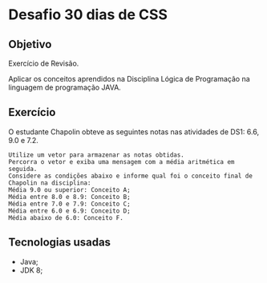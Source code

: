 # Desafio 30 dias de CSS

## Objetivo

Exercício de Revisão.

Aplicar os conceitos aprendidos na Disciplina Lógica de Programação na linguagem de programação JAVA.

## Exercício

O estudante Chapolin obteve as seguintes notas nas atividades de DS1: 6.6, 9.0 e 7.2.

    Utilize um vetor para armazenar as notas obtidas.
    Percorra o vetor e exiba uma mensagem com a média aritmética em seguida.
    Considere as condições abaixo e informe qual foi o conceito final de Chapolin na disciplina:
    Média 9.0 ou superior: Conceito A;
    Média entre 8.0 e 8.9: Conceito B;
    Média entre 7.0 e 7.9: Conceito C;
    Média entre 6.0 e 6.9: Conceito D;
    Média abaixo de 6.0: Conceito F.

## Tecnologias usadas

*   Java; 
*   JDK 8; 
